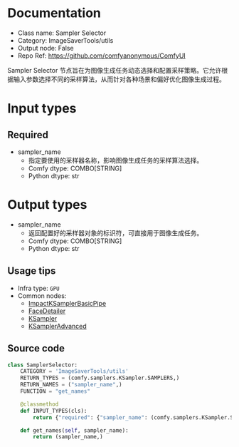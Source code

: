 
# Documentation
- Class name: Sampler Selector
- Category: ImageSaverTools/utils
- Output node: False
- Repo Ref: https://github.com/comfyanonymous/ComfyUI

Sampler Selector 节点旨在为图像生成任务动态选择和配置采样策略。它允许根据输入参数选择不同的采样算法，从而针对各种场景和偏好优化图像生成过程。

# Input types
## Required
- sampler_name
    - 指定要使用的采样器名称，影响图像生成任务的采样算法选择。
    - Comfy dtype: COMBO[STRING]
    - Python dtype: str

# Output types
- sampler_name
    - 返回配置好的采样器对象的标识符，可直接用于图像生成任务。
    - Comfy dtype: COMBO[STRING]
    - Python dtype: str


## Usage tips
- Infra type: `GPU`
- Common nodes:
    - [ImpactKSamplerBasicPipe](../../ComfyUI-Impact-Pack/Nodes/ImpactKSamplerBasicPipe.md)
    - [FaceDetailer](../../ComfyUI-Impact-Pack/Nodes/FaceDetailer.md)
    - [KSampler](../../Comfy/Nodes/KSampler.md)
    - [KSamplerAdvanced](../../Comfy/Nodes/KSamplerAdvanced.md)



## Source code
```python
class SamplerSelector:
    CATEGORY = 'ImageSaverTools/utils'
    RETURN_TYPES = (comfy.samplers.KSampler.SAMPLERS,)
    RETURN_NAMES = ("sampler_name",)
    FUNCTION = "get_names"

    @classmethod
    def INPUT_TYPES(cls):
        return {"required": {"sampler_name": (comfy.samplers.KSampler.SAMPLERS,)}}

    def get_names(self, sampler_name):
        return (sampler_name,)

```
